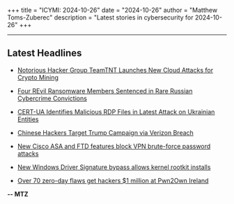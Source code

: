 +++
title = "ICYMI: 2024-10-26"
date = "2024-10-26"
author = "Matthew Toms-Zuberec"
description = "Latest stories in cybersecurity for 2024-10-26"
+++

---------------------------------------------------------------------------
## Latest Headlines
- [Notorious Hacker Group TeamTNT Launches New Cloud Attacks for Crypto Mining](https://thehackernews.com/2024/10/notorious-hacker-group-teamtnt-launches.html)

- [Four REvil Ransomware Members Sentenced in Rare Russian Cybercrime Convictions](https://thehackernews.com/2024/10/four-revil-ransomware-members-sentenced.html)

- [CERT-UA Identifies Malicious RDP Files in Latest Attack on Ukrainian Entities](https://thehackernews.com/2024/10/cert-ua-identifies-malicious-rdp-files.html)

- [Chinese Hackers Target Trump Campaign via Verizon Breach](https://www.wired.com/story/trump-vance-phones-verizon-hack/)

- [New Cisco ASA and FTD features block VPN brute-force password attacks](https://www.bleepingcomputer.com/news/security/new-cisco-asa-and-ftd-features-block-vpn-brute-force-password-attacks/)

- [New Windows Driver Signature bypass allows kernel rootkit installs](https://www.bleepingcomputer.com/news/security/new-windows-driver-signature-bypass-allows-kernel-rootkit-installs/)

- [Over 70 zero-day flaws get hackers $1 million at Pwn2Own Ireland](https://www.bleepingcomputer.com/news/security/over-70-zero-day-flaws-get-hackers-1-million-at-pwn2own-ireland/)

**-- MTZ**